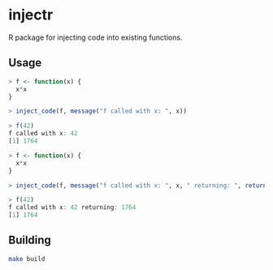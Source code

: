 # injectr

R package for injecting code into existing functions.

## Usage

```r
> f <- function(x) {
  x*x
}

> inject_code(f, message("f called with x: ", x))

> f(42)
f called with x: 42
[1] 1764
```

```r
> f <- function(x) {
  x*x
}

> inject_code(f, message("f called with x: ", x, " returning: ", returnValue()), "onexit")

> f(42)
f called with x: 42 returning: 1764
[1] 1764
```

## Building

```sh
make build
```

